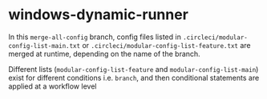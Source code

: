 # windows-dynamic-runner

In this `merge-all-config` branch, config files listed in `.circleci/modular-config-list-main.txt` or `.circleci/modular-config-list-feature.txt` are merged at runtime, depending on the name of the branch. 

Different lists (`modular-config-list-feature` and `modular-config-list-main`) exist for different conditions i.e. `branch`, and then conditional statements are applied at a workflow level